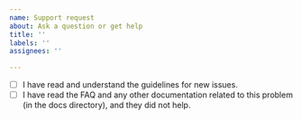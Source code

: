 ```yaml
---
name: Support request
about: Ask a question or get help
title: ''
labels: ''
assignees: ''

---
```


- [ ] I have read and understand the guidelines for new issues.
- [ ] I have read the FAQ and any other documentation related to this problem (in the docs directory), and they did not help.
